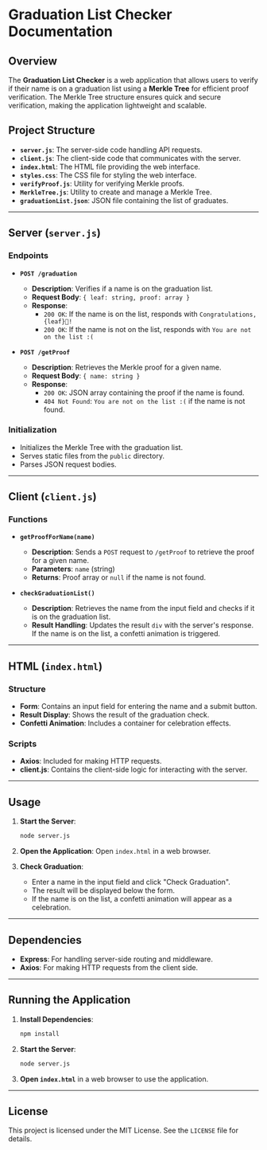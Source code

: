 # Graduation List Checker Documentation

## Overview

The **Graduation List Checker** is a web application that allows users to verify if their name is on a graduation list using a **Merkle Tree** for efficient proof verification. The Merkle Tree structure ensures quick and secure verification, making the application lightweight and scalable.

## Project Structure

- **`server.js`**: The server-side code handling API requests.
- **`client.js`**: The client-side code that communicates with the server.
- **`index.html`**: The HTML file providing the web interface.
- **`styles.css`**: The CSS file for styling the web interface.
- **`verifyProof.js`**: Utility for verifying Merkle proofs.
- **`MerkleTree.js`**: Utility to create and manage a Merkle Tree.
- **`graduationList.json`**: JSON file containing the list of graduates.

---

## Server (`server.js`)

### Endpoints

- **`POST /graduation`**
  - **Description**: Verifies if a name is on the graduation list.
  - **Request Body**: `{ leaf: string, proof: array }`
  - **Response**:
    - `200 OK`: If the name is on the list, responds with `Congratulations, {leaf}🎉!`
    - `200 OK`: If the name is not on the list, responds with `You are not on the list :(`

- **`POST /getProof`**
  - **Description**: Retrieves the Merkle proof for a given name.
  - **Request Body**: `{ name: string }`
  - **Response**:
    - `200 OK`: JSON array containing the proof if the name is found.
    - `404 Not Found`: `You are not on the list :(` if the name is not found.

### Initialization

- Initializes the Merkle Tree with the graduation list.
- Serves static files from the `public` directory.
- Parses JSON request bodies.

---

## Client (`client.js`)

### Functions

- **`getProofForName(name)`**
  - **Description**: Sends a `POST` request to `/getProof` to retrieve the proof for a given name.
  - **Parameters**: `name` (string)
  - **Returns**: Proof array or `null` if the name is not found.

- **`checkGraduationList()`**
  - **Description**: Retrieves the name from the input field and checks if it is on the graduation list.
  - **Result Handling**: Updates the result `div` with the server's response. If the name is on the list, a confetti animation is triggered.

---

## HTML (`index.html`)

### Structure

- **Form**: Contains an input field for entering the name and a submit button.
- **Result Display**: Shows the result of the graduation check.
- **Confetti Animation**: Includes a container for celebration effects.

### Scripts

- **Axios**: Included for making HTTP requests.
- **client.js**: Contains the client-side logic for interacting with the server.

---

## Usage

1. **Start the Server**:
   ```bash
   node server.js
   ```

2. **Open the Application**:
   Open `index.html` in a web browser.

3. **Check Graduation**:
   - Enter a name in the input field and click "Check Graduation".
   - The result will be displayed below the form.
   - If the name is on the list, a confetti animation will appear as a celebration.

---

## Dependencies

- **Express**: For handling server-side routing and middleware.
- **Axios**: For making HTTP requests from the client side.

---

## Running the Application

1. **Install Dependencies**:
   ```bash
   npm install
   ```

2. **Start the Server**:
   ```bash
   node server.js
   ```

3. **Open `index.html`** in a web browser to use the application.

---

## License

This project is licensed under the MIT License. See the `LICENSE` file for details.
